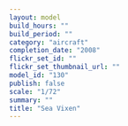 ```yaml
---
layout: model
build_hours: ""
build_period: ""
category: "aircraft"
completion_date: "2008"
flickr_set_id: ""
flickr_set_thumbnail_url: ""
model_id: "130"
publish: false
scale: "1/72"
summary: ""
title: "Sea Vixen"
---
```




